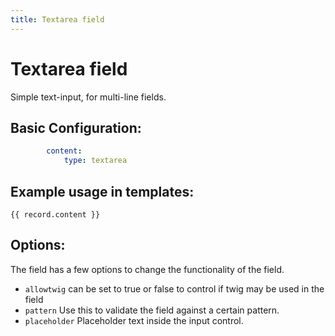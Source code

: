 ```yaml
---
title: Textarea field
---
```

Textarea field
==============

Simple text-input, for multi-line fields.

## Basic Configuration:

```yaml
        content:
            type: textarea
```

## Example usage in templates:

```twig
{{ record.content }}
```

## Options:

The field has a few options to change the functionality of the field.

* `allowtwig` can be set to true or false to control if twig may be used in the
  field
* `pattern` Use this to validate the field against a certain pattern.
* `placeholder` Placeholder text inside the input control.

